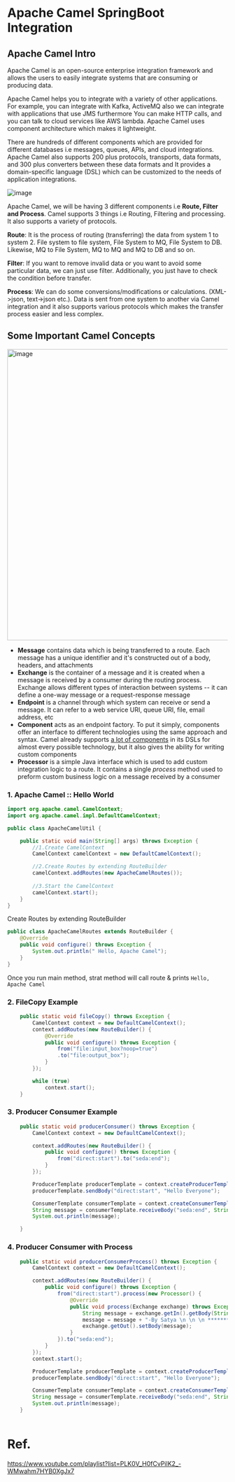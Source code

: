 # Apache Camel SpringBoot Integration

## Apache Camel Intro
Apache Camel is an open-source enterprise integration framework and allows the users to easily integrate systems that are consuming or producing data. 

Apache Camel helps you to integrate with a variety of other applications. For example, you can integrate with Kafka, ActiveMQ also we can integrate with applications that use JMS furthermore You can make HTTP calls, and you can talk to cloud services like AWS lambda. Apache Camel uses component architecture which makes it lightweight.

There are hundreds of different components which are provided for different databases i.e messages, queues, APIs, and cloud integrations. Apache Camel also supports 200 plus protocols, transports, data formats, and 300 plus converters between these data formats and It provides a domain-specific language (DSL) which can be customized to the needs of application integrations.

![image](https://user-images.githubusercontent.com/20472904/232687061-6616becf-069d-4b8c-a3cf-a84f664bddbd.png)

Apache Camel, we will be having 3 different components i.e **Route, Filter and Process**. Camel supports 3 things i.e Routing, Filtering and processing. It also supports a variety of protocols.

**Route**: It is the process of routing (transferring) the data from system 1 to system 2. File system to file system, File System to MQ, File System to DB. Likewise, MQ to File System, MQ to MQ and MQ to DB and so on.

**Filter**: If you want to remove invalid data or you want to avoid some particular data, we can just use filter. Additionally, you just have to check the condition before transfer.

**Process**: We can do some conversions/modifications or calculations. (XML->json, text->json etc.). Data is sent from one system to another via Camel integration and it also supports various protocols which makes the transfer process easier and less complex.


Some Important Camel Concepts
-----------------------------
<img width="666" alt="image" src="https://user-images.githubusercontent.com/20472904/232687794-dede6305-1db1-4fd2-9e39-ba2850898deb.png">

-   **Message** contains data which is being transferred to a route. Each message has a unique identifier and it's constructed out of a body, headers, and attachments
-   **Exchange** is the container of a message and it is created when a message is received by a consumer during the routing process. Exchange allows different types of interaction between systems -- it can define a one-way message or a request-response message
-   **Endpoint** is a channel through which system can receive or send a message. It can refer to a web service URI, queue URI, file, email address, etc
-   **Component** acts as an endpoint factory. To put it simply, components offer an interface to different technologies using the same approach and syntax. Camel already supports [a lot of components](http://camel.apache.org/components.html) in its DSLs for almost every possible technology, but it also gives the ability for writing custom components
-   **Processor** is a simple Java interface which is used to add custom integration logic to a route. It contains a single *process* method used to preform custom business logic on a message received by a consumer


### 1. Apache Camel :: Hello World
```java
import org.apache.camel.CamelContext;
import org.apache.camel.impl.DefaultCamelContext;

public class ApacheCamelUtil {

    public static void main(String[] args) throws Exception {
        //1.Create CamelContext
        CamelContext camelContext = new DefaultCamelContext();

        //2.Create Routes by extending RouteBuilder 
        camelContext.addRoutes(new ApacheCamelRoutes());
                
        //3.Start the CamelContext
        camelContext.start();
    }
}
```

Create Routes by extending RouteBuilder 
```java
public class ApacheCamelRoutes extends RouteBuilder {
    @Override
    public void configure() throws Exception {
        System.out.println(" Hello, Apache Camel");
    }
}
```

Once you run main method, strat method will call route & prints 
`Hello, Apache Camel`

  
  
  
### 2. FileCopy Example
```java
    public static void fileCopy() throws Exception {
        CamelContext context = new DefaultCamelContext();
        context.addRoutes(new RouteBuilder() {
            @Override
            public void configure() throws Exception {
                from("file:input_box?noop=true")
                .to("file:output_box");
            }
        });

        while (true)
            context.start();
    }

```

  
  
### 3. Producer Consumer Example
```java
    public static void producerConsumer() throws Exception {
        CamelContext context = new DefaultCamelContext();

        context.addRoutes(new RouteBuilder() {
            public void configure() throws Exception {
                from("direct:start").to("seda:end");
            }
        });

        ProducerTemplate producerTemplate = context.createProducerTemplate();
        producerTemplate.sendBody("direct:start", "Hello Everyone");

        ConsumerTemplate consumerTemplate = context.createConsumerTemplate();
        String message = consumerTemplate.receiveBody("seda:end", String.class);
        System.out.println(message);

    }

```



### 4. Producer Consumer with Process
```java
    public static void producerConsumerProcess() throws Exception {
        CamelContext context = new DefaultCamelContext();

        context.addRoutes(new RouteBuilder() {
            public void configure() throws Exception {
                from("direct:start").process(new Processor() {
                    @Override
                    public void process(Exchange exchange) throws Exception {
                        String message = exchange.getIn().getBody(String.class);
                        message = message + "-By Satya \n \n \n *************** \n \n \n";
                        exchange.getOut().setBody(message);
                    }
                }).to("seda:end");
            }
        });
        context.start();

        ProducerTemplate producerTemplate = context.createProducerTemplate();
        producerTemplate.sendBody("direct:start", "Hello Everyone");

        ConsumerTemplate consumerTemplate = context.createConsumerTemplate();
        String message = consumerTemplate.receiveBody("seda:end", String.class);
        System.out.println(message);
    }


```

```java


```









# Ref.
https://www.youtube.com/playlist?list=PLK0V_H0fCvPilK2_-WMwahm7HYB0XgJx7
